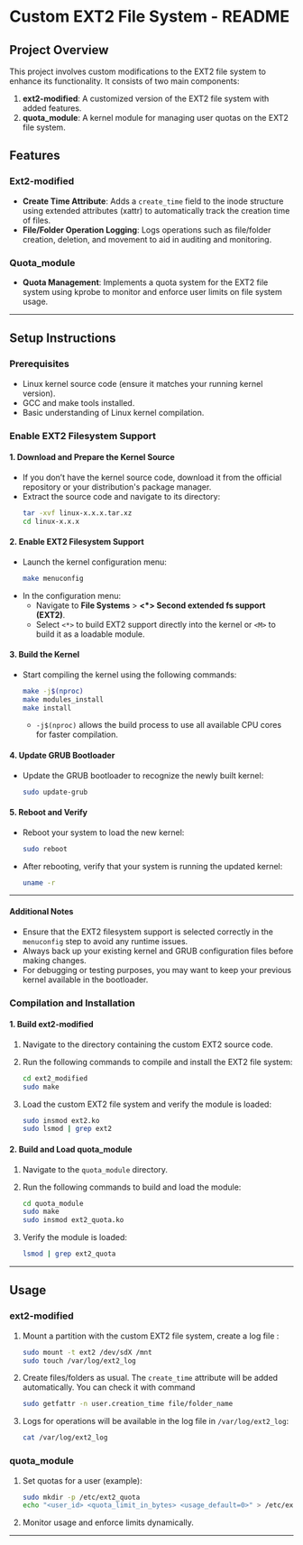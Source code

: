 # Custom EXT2 File System - README

## Project Overview
This project involves custom modifications to the EXT2 file system to enhance its functionality. It consists of two main components:

1. **ext2-modified**: A customized version of the EXT2 file system with added features.
2. **quota_module**: A kernel module for managing user quotas on the EXT2 file system.

## Features

### Ext2-modified
- **Create Time Attribute**: Adds a `create_time` field to the inode structure using extended attributes (xattr) to automatically track the creation time of files.
- **File/Folder Operation Logging**: Logs operations such as file/folder creation, deletion, and movement to aid in auditing and monitoring.

### Quota_module
- **Quota Management**: Implements a quota system for the EXT2 file system using kprobe to monitor and enforce user limits on file system usage.

---

## Setup Instructions

### Prerequisites
- Linux kernel source code (ensure it matches your running kernel version).
- GCC and make tools installed.
- Basic understanding of Linux kernel compilation.

### Enable EXT2 Filesystem Support

#### 1. Download and Prepare the Kernel Source
- If you don’t have the kernel source code, download it from the official repository or your distribution's package manager.
- Extract the source code and navigate to its directory:
  ```bash
  tar -xvf linux-x.x.x.tar.xz
  cd linux-x.x.x
  ```

#### 2. Enable EXT2 Filesystem Support
- Launch the kernel configuration menu:
  ```bash
  make menuconfig
  ```
- In the configuration menu:
  - Navigate to **File Systems** > **<*> Second extended fs support (EXT2)**.
  - Select `<*>` to build EXT2 support directly into the kernel or `<M>` to build it as a loadable module.

#### 3. Build the Kernel
- Start compiling the kernel using the following commands:
  ```bash
  make -j$(nproc)
  make modules_install
  make install
  ```
  - `-j$(nproc)` allows the build process to use all available CPU cores for faster compilation.

#### 4. Update GRUB Bootloader
- Update the GRUB bootloader to recognize the newly built kernel:
  ```bash
  sudo update-grub
  ```

#### 5. Reboot and Verify
- Reboot your system to load the new kernel:
  ```bash
  sudo reboot
  ```
- After rebooting, verify that your system is running the updated kernel:
  ```bash
  uname -r
  ```

--- 

#### Additional Notes
- Ensure that the EXT2 filesystem support is selected correctly in the `menuconfig` step to avoid any runtime issues.
- Always back up your existing kernel and GRUB configuration files before making changes.
- For debugging or testing purposes, you may want to keep your previous kernel available in the bootloader.

### Compilation and Installation

#### 1. Build ext2-modified
1. Navigate to the directory containing the custom EXT2 source code.
2. Run the following commands to compile and install the EXT2 file system:
   ```bash
   cd ext2_modified
   sudo make
   ```

3. Load the custom EXT2 file system and verify the module is loaded:

   ```bash
   sudo insmod ext2.ko
   sudo lsmod | grep ext2
   ```

#### 2. Build and Load quota_module
1. Navigate to the `quota_module` directory.
2. Run the following commands to build and load the module:

   ```bash
   cd quota_module
   sudo make
   sudo insmod ext2_quota.ko
   ```

3. Verify the module is loaded:

   ```bash
   lsmod | grep ext2_quota
   ```

---

## Usage

### ext2-modified
1. Mount a partition with the custom EXT2 file system, create a log file :

   ```bash
   sudo mount -t ext2 /dev/sdX /mnt
   sudo touch /var/log/ext2_log
   ```

2. Create files/folders as usual. The `create_time` attribute will be added automatically. You can check it with command 
   ```bash
   sudo getfattr -n user.creation_time file/folder_name
   ```
3. Logs for operations will be available in the log file in `/var/log/ext2_log`:

   ```bash
   cat /var/log/ext2_log
   ```

### quota_module
1. Set quotas for a user (example):

   ```bash
   sudo mkdir -p /etc/ext2_quota
   echo "<user_id> <quota_limit_in_bytes> <usage_default=0>" > /etc/ext2_quota/quotas
   ```

2. Monitor usage and enforce limits dynamically.

---
